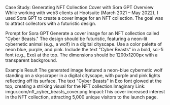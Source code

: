 Case Study: Generating NFT Collection Cover with Sora GPT
Overview
While working with web3 clients at Hootsuite (March 2021 – May 2022), I used Sora GPT to create a cover image for an NFT collection. The goal was to attract collectors with a futuristic design.

Prompt for Sora GPT
Generate a cover image for an NFT collection called "Cyber Beasts." The design should be futuristic, featuring a neon-lit cybernetic animal (e.g., a wolf) in a digital cityscape. Use a color palette of neon blue, purple, and pink. Include the text "Cyber Beasts" in a bold, sci-fi font (e.g., Exo) at the top. The dimensions should be 1200x1200px with a transparent background.

Example Result
The generated image featured a neon-blue cybernetic wolf standing on a skyscraper in a digital cityscape, with purple and pink lights reflecting off its surface. The text "Cyber Beasts" in Exo font glowed at the top, creating a striking visual for the NFT collection.Imaginary Link: imgur.com/nft_cyber_beasts_cover.png
Impact:This cover increased interest in the NFT collection, attracting 5,000 unique visitors to the launch page.

